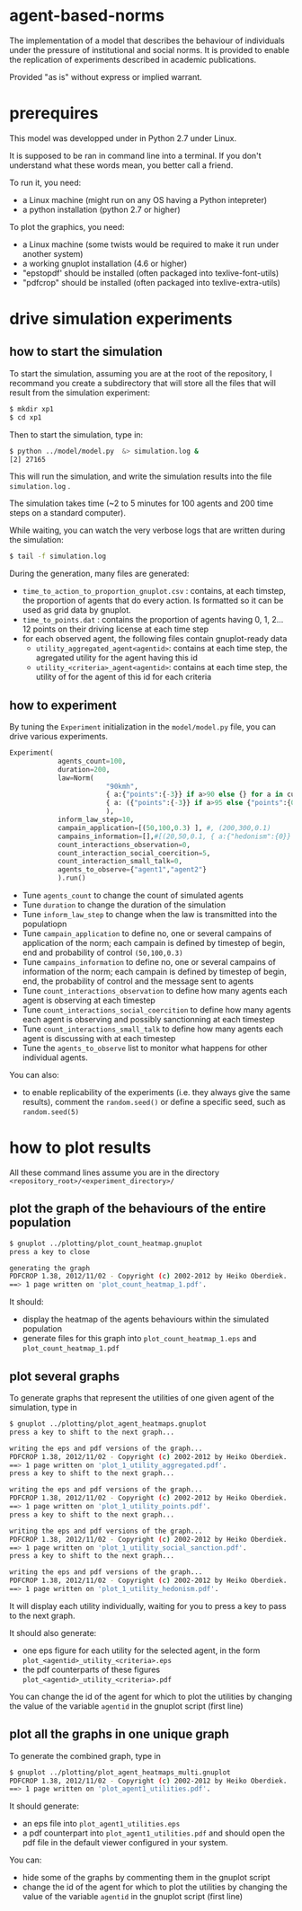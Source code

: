 # agent-based-norms

The implementation of a model that describes the behaviour of individuals under the pressure of institutional and social norms.
It is provided to enable the replication of experiments described in academic publications.

Provided "as is" without express or implied warrant.

# prerequires

This model was developped under in Python 2.7 under Linux. 

It is supposed to be ran in command line into a terminal. If you don't understand what these words mean, you better call a friend. 

To run it, you need:
* a Linux machine (might run on any OS having a Python intepreter)
* a python installation (python 2.7 or higher)

To plot the graphics, you need:
* a Linux machine (some twists would be required to make it run under another system)
* a working gnuplot installation (4.6 or higher)
* "epstopdf' should be installed (often packaged into texlive-font-utils)
* "pdfcrop" should be installed (often packaged into texlive-extra-utils)

# drive simulation experiments

## how to start the simulation

To start the simulation, assuming you are at the root of the repository, I recommand you create a subdirectory that will store all the files 
that will result from the simulation experiment:

```bash
$ mkdir xp1
$ cd xp1
```

Then to start the simulation, type in:
```bash
$ python ../model/model.py  &> simulation.log &
[2] 27165
```

This will run the simulation, and write the simulation results into the file `simulation.log` .

The simulation takes time (~2 to 5 minutes for 100 agents and 200 time steps on a standard computer). 

While waiting, you can watch the very verbose logs that are written during the simulation:
```bash
$ tail -f simulation.log 
```
During the generation, many files are generated:
* `time_to_action_to_proportion_gnuplot.csv` : contains, at each timstep, the proportion of agents that do every action. Is formatted so it can be used as grid data by gnuplot. 
* `time_to_points.dat` : contains the proportion of agents having 0, 1, 2... 12 points on their driving license at each time step
* for each observed agent, the following files contain gnuplot-ready data
    * `utility_aggregated_agent<agentid>`: contains at each time step, the agregated utility for the agent having this id 
    * `utility_<criteria>_agent<agentid>`: contains at each time step, the utility of for the agent of this id for each criteria 

## how to experiment

By tuning the `Experiment` initialization in the `model/model.py` file, you can drive various experiments.

```python
Experiment(
            agents_count=100,
            duration=200, 
            law=Norm(
                        "90kmh", 
                        { a:{"points":{-3}} if a>90 else {} for a in current_model.actions},
                        { a: ({"points":{-3}} if a>95 else {"points":{0}} ) for a in current_model.actions}
                        ),
            inform_law_step=10,
            campain_application=[(50,100,0.3) ], #, (200,300,0.1)
            campains_information=[],#[(20,50,0.1, { a:{"hedonism":{0}} if a>100 else {} for a in current_model.actions})],
            count_interactions_observation=0, 
            count_interaction_social_coercition=5, 
            count_interaction_small_talk=0,
            agents_to_observe={"agent1","agent2"}
            ).run()
```

* Tune `agents_count` to change the count of simulated agents
* Tune `duration` to change the duration of the simulation
* Tune `inform_law_step` to change when the law is transmitted into the populatiopn
* Tune `campain_application` to define no, one or several campains of application of the norm; each campain is defined by timestep of begin, end and probability of control `(50,100,0.3)` 
* Tune `campains_information` to define no, one or several campains of information of the norm; each campain is defined by timestep of begin, end, the probability of control and the message sent to agents
* Tune `count_interactions_observation` to define how many agents each agent is observing at each timestep
* Tune `count_interactions_social_coercition` to define how many agents each agent is observing and possibly sanctionning at each timestep
* Tune `count_interactions_small_talk` to define how many agents each agent is discussing with at each timestep
* Tune the `agents_to_observe` list to monitor what happens for other individual agents. 

You can also:
* to enable replicability of the experiments (i.e. they always give the same results), comment the `random.seed()` or define a specific seed, such as `random.seed(5)` 

# how to plot results

All these command lines assume you are in the directory `<repository_root>/<experiment_directory>/`


## plot the graph of the behaviours of the entire population

```bash
$ gnuplot ../plotting/plot_count_heatmap.gnuplot 
press a key to close

generating the graph
PDFCROP 1.38, 2012/11/02 - Copyright (c) 2002-2012 by Heiko Oberdiek.
==> 1 page written on 'plot_count_heatmap_1.pdf'.

```

It should:
* display the heatmap of the agents behaviours within the simulated population
* generate files for this graph into `plot_count_heatmap_1.eps` and `plot_count_heatmap_1.pdf`


## plot several graphs 

To generate graphs that represent the utilities of one given agent of the simulation, type in 
```bash
$ gnuplot ../plotting/plot_agent_heatmaps.gnuplot 
press a key to shift to the next graph...

writing the eps and pdf versions of the graph...
PDFCROP 1.38, 2012/11/02 - Copyright (c) 2002-2012 by Heiko Oberdiek.
==> 1 page written on 'plot_1_utility_aggregated.pdf'.
press a key to shift to the next graph...

writing the eps and pdf versions of the graph...
PDFCROP 1.38, 2012/11/02 - Copyright (c) 2002-2012 by Heiko Oberdiek.
==> 1 page written on 'plot_1_utility_points.pdf'.
press a key to shift to the next graph...

writing the eps and pdf versions of the graph...
PDFCROP 1.38, 2012/11/02 - Copyright (c) 2002-2012 by Heiko Oberdiek.
==> 1 page written on 'plot_1_utility_social_sanction.pdf'.
press a key to shift to the next graph...

writing the eps and pdf versions of the graph...
PDFCROP 1.38, 2012/11/02 - Copyright (c) 2002-2012 by Heiko Oberdiek.
==> 1 page written on 'plot_1_utility_hedonism.pdf'.

```

It will display each utility individually, waiting for you to press a key to pass to the next graph. 

It should also generate:
* one eps figure for each utility for the selected agent, in the form `plot_<agentid>_utility_<criteria>.eps`
* the pdf counterparts of these figures `plot_<agentid>_utility_<criteria>.pdf`

You can change the id of the agent for which to plot the utilities by changing the value of the variable `agentid` in the gnuplot script (first line)


## plot all the graphs in one unique graph

To generate the combined graph, type in 
```bash
$ gnuplot ../plotting/plot_agent_heatmaps_multi.gnuplot 
PDFCROP 1.38, 2012/11/02 - Copyright (c) 2002-2012 by Heiko Oberdiek.
==> 1 page written on 'plot_agent1_utilities.pdf'.
```
It should generate:
* an eps file into `plot_agent1_utilities.eps`
* a pdf counterpart into `plot_agent1_utilities.pdf`
and should open the pdf file in the default viewer configured in your system.

You can:
* hide some of the graphs by commenting them in the gnuplot script
* change the id of the agent for which to plot the utilities by changing the value of the variable `agentid` in the gnuplot script (first line)


